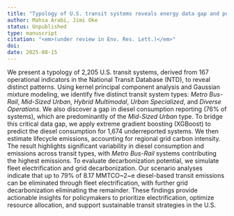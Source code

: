 ```yaml
---
title: "Typology of U.S. transit systems reveals energy data gap and potential for diesel-based emissions reductions"
author: Mahsa Arabi, Jimi Oke
status: Unpublished
type: manuscript
citation: "<em>(under review in Env. Res. Lett.)</em>"
doi: 
date: 2025-08-15
---
```



We present a typology of 2,205 U.S. transit systems, derived from 167 operational indicators in the National Transit Database (NTD), to reveal distinct patterns. Using kernel principal component analysis and Gaussian mixture modeling, we identify five distinct transit system types: *Metro Bus-Rail*, *Mid-Sized Urban*, *Hybrid Multimodal*, *Urban Specialized*, and *Diverse Operations*. We also discover a gap in diesel consumption reporting (76% of systems), which are predominantly of the *Mid-Sized Urban* type. To bridge this critical data gap, we apply extreme gradient boosting (XGBoost) to predict the diesel consumption for 1,674 underreported systems. We then estimate lifecycle emissions, accounting for regional grid carbon intensity. The result highlights significant variability in diesel consumption and emissions across transit types, with *Metro Bus-Rail* systems contributing the highest emissions. To evaluate decarbonization potential, we simulate fleet electrification and grid decarbonization. Our scenario analyses indicate that up to 79% of 8.17 MMTCO~2~e diesel-based transit emissions can be eliminated through fleet electrification, with further grid decarbonization eliminating the remainder. These findings provide actionable insights for policymakers to prioritize electrification, optimize resource allocation, and support sustainable transit strategies in the U.S.
